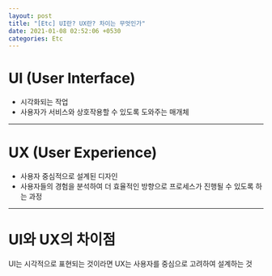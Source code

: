 ```yaml
---
layout: post
title: "[Etc] UI란? UX란? 차이는 무엇인가"
date: 2021-01-08 02:52:06 +0530
categories: Etc
---
```


# UI (User Interface)

-   시각화되는 작업
-   사용자가 서비스와 상호작용할 수 있도록 도와주는 매개체

---

# UX (User Experience)

-   사용자 중심적으로 설계된 디자인
-   사용자들의 경험을 분석하여 더 효율적인 방향으로 프로세스가 진행될 수 있도록 하는 과정

---

# UI와 UX의 차이점

UI는 시각적으로 표현되는 것이라면 UX는 사용자를 중심으로 고려하여 설계하는 것
